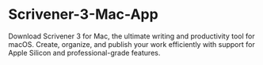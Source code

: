 # Scrivener-3-Mac-App
Download Scrivener 3 for Mac, the ultimate writing and productivity tool for macOS. Create, organize, and publish your work efficiently with support for Apple Silicon and professional-grade features.  

